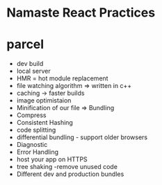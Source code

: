 # Namaste React Practices

# parcel
- dev build
- local server
- HMR = hot module replacement
- file watching algorithm => written in c++
- caching -> faster builds
- image optimistaion
- Minification of our file => Bundling
- Compress
- Consistent Hashing
- code splitting
- differential bundling - support older browsers
- Diagnostic
- Error Handling
- host your app on HTTPS
- tree shaking -remove unused code
- Different dev and production bundles


